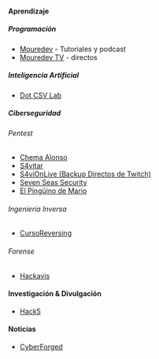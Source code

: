 
#### Aprendizaje
##### Programación
- [Mouredev](https://youtube.com/@mouredev) - Tutoriales y podcast
- [Mouredev TV](https://youtube.com/@mouredevtv) - directos
##### Inteligencia Artificial
- [Dot CSV Lab](https://www.youtube.com/@DotCSVLab)
##### Ciberseguridad
###### Pentest
- [Chema Alonso](https://www.youtube.com/@MalignoAlonso)
- [S4vitar](https://www.youtube.com/@s4vitar)
- [S4viOnLive (Backup Directos de Twitch)](https://www.youtube.com/channel/UCgzsRmCl4BU-QmSVC4jFOlg)
- [Seven Seas Security](https://www.youtube.com/@7SeasSecurity)
- [El Pingüino de Mario](https://www.youtube.com/@ElPinguinoDeMario)
###### Ingeniería Inversa
- [CursoReversing](https://www.youtube.com/@cursoreversing1952)
###### Forense
- [Hackavis](https://www.youtube.com/@Hackavis)
#### Investigación & Divulgación
- [Hack5](https://www.youtube.com/c/hak5)
#### Noticias
- [CyberForged](https://www.youtube.com/@cyberforged)
